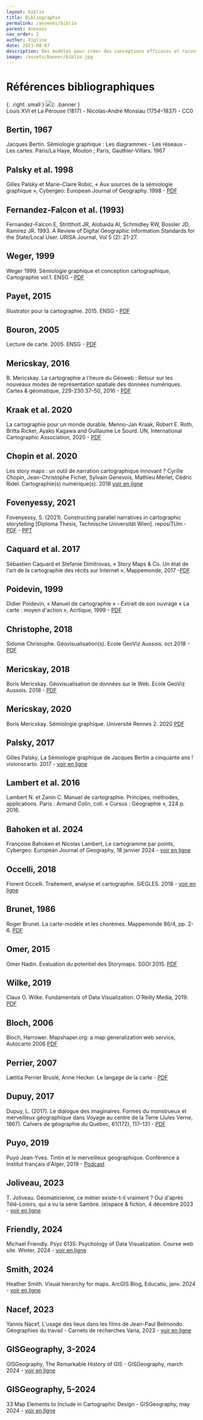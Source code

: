 ```yaml
---
layout: biblio
title: Bibliographie
permalink: /annexes/biblio
parent: Annexes
nav_order: 2
author: Viglino
date: 2023-08-07
description: Des modèles pour créer des conceptions efficaces et raconter des histoires avec des cartes.
image: /assets/banner/biblio.jpg
---
```

# Références bibliographiques

{: .right .small }
![](/Macarte-MI/assets/banner/biblio.jpg){: .banner }  
Louis XVI et La Pérouse (1817) - Nicolas-André Monsiau (1754–1837) - CC0

## Bertin, 1967
Jacques Bertin. Sémiologie graphique : Les diagrammes - Les réseaux - Les cartes. Paris/La Haye, Mouton ; Paris, Gauthier-Villars. 1967

## Palsky et al. 1998
Gilles Palsky et Marie-Claire Robic, « Aux sources de la sémiologie graphique », Cybergeo: European Journal of Geography. 1998 - [PDF](http://journals.openedition.org/cybergeo/554)

## Fernandez-Falcon et al. (1993)
Fernandez-Falcon E, Strittholt JR, Alobaida AI, Schmidley RW, Bossler JD, Ramirez JR. 1993. A Review of Digital Geographic Information Standards for the State/Local User. URISA Journal, Vol 5 (2): 21-27.

## Weger, 1999
Weger 1999. Sémiologie graphique et conception cartographique, Cartographie vol.1. ENSG - [PDF](http://cours-fad-public.ensg.eu/course/view.php?id=47)

## Payet, 2015
Illustrator pour la cartographie. 2015. ENSG - [PDF](http://cours-fad-public.ensg.eu/course/view.php?id=121)

## Bouron, 2005
Lecture de carte. 2005. ENSG - [PDF](http://cours-fad-public.ensg.eu/course/view.php?id=48)

## Mericskay, 2016
B. Mericskay. La cartographie a l'heure du Géoweb : Retour sur les nouveaux modes de représentation spatiale des données numériques. Cartes & géomatique, 229-230:37–50, 2016 - [PDF](http://lecfc.fr/new/articles/229-article-6.pdf)

## Kraak et al. 2020
La cartographie pour un monde durable. Menno-Jan Kraak, Robert E. Roth, Britta Ricker, Ayako Kagawa and Guillaume Le Sourd. UN, International Cartographic Association, 2020 - [PDF](https://digitallibrary.un.org/record/3898826)

## Chopin et al. 2020
Les story maps : un outil de narration cartographique innovant ?  Cyrille Chopin, Jean-Christophe Fichet, Sylvain Genevois, Mathieu Merlet, Cédric Ridel. Cartographie(s) numérique(s). 2018 [voir en ligne](https://cartonumerique.blogspot.com/2018/11/les-story-maps-un-outil-de-narration.html)

## Fovenyessy, 2021
Fovenyessy, S. (2021). Constructing parallel narratives in cartographic storytelling [Diploma Thesis, Technische Universität Wien]. reposiTUm - [PDF](https://cartographymaster.eu/wp-content/theses/2021_Fovenyessy_Thesis.pdf) - [PPT](https://cartographymaster.eu/wp-content/theses/2021_Fovenyessy_Presentation.pdf)

## Caquard et al. 2017
Sébastien Caquard et Stefanie Dimitrovas, « Story Maps & Co. Un état de l'art de la cartographie des récits sur Internet », Mappemonde, 2017 -[PDF](http://journals.openedition.org/mappemonde/3304)

## Poidevin, 1999
Didier Poidevin, « Manuel de cartographie » - Extrait de son ouvrage « La carte : moyen d'action », Acrtique, 1999 - [PDF](https://www.articque.com/manuel-de-cartographie/)

## Christophe, 2018
Sidonie Christophe. Géovisualisation(s). Ecole GeoViz Aussois. oct.2018 - [PDF](https://geoviz.sciencesconf.org/data/pages/2018_SChristophe_EcoleEte_Geoviz.pdf)

## Mericskay, 2018
Boris Mericskay. Géovisualisation de données sur le Web. Ecole GeoViz Aussois. 2018 - [PDF](https://sites-formations.univ-rennes2.fr/mastersigat/Cours/geoviz2018.pdf)

## Mericskay, 2020
Boris Mericskay. Sémiologie graphique. Université Rennes 2. 2020 [PDF](https://sites-formations.univ-rennes2.fr/mastersigat/Cours/CM_SemiologieGraphique_2020.pdf)

## Palsky, 2017
Gilles Palsky, La Sémiologie graphique de Jacques Bertin a cinquante ans ! visionscarto. 2017 - [voir en ligne](https://visionscarto.net/la-semiologie-graphique-a-50-ans)

## Lambert et al. 2016
Lambert N. et Zanin C. Manuel de cartographie. Principes, méthodes, applications. Paris : Armand Colin, coll. « Cursus : Géographie », 224 p. 2016.

## Bahoken et al. 2024
Françoise Bahoken et Nicolas Lambert, Le cartogramme par points, Cybergeo: European Journal of Geography, 18 janvier 2024 - [voir en ligne](https://doi.org/10.4000/cybergeo.40820)

## Occelli, 2018
Florent Occelli. Traitement, analyse et cartographie. SIEGLES. 2018 - [voir en ligne](https://www.sigles-sante-environnement.fr/cartographies/methodologie/)

## Brunet, 1986
Roger Brunet. La carte-modèle et les chorèmes. Mappemonde 86/4, pp. 2-6. [PDF](https://www.persee.fr/doc/mappe_0764-3470_1986_num_4_4_2334)

## Omer, 2015
Omer Nadin. Evaluation du potentiel des Storymaps. SGOI 2015. [PDF](https://ise.unige.ch/geomrapport/rapports/CCG2015-RapportDeStage-OmerNadin.pdf)

## Wilke, 2019
Claus O. Wilke. Fundamentals of Data Visualization. O'Reilly Media, 2019. [PDF](https://clauswilke.com/dataviz/)

## Bloch, 2006
Bloch, Harrower. Mapshaper.org: a map generalization web service, Autocarto  2006 [PDF](https://www.cartogis.org/docs/proceedings/2006/bloch_harrower.pdf)

## Perrier, 2007
Lætitia Perrier Bruslé, Anne Hecker. Le langage de la carte - [PDF](http://laeti.perrierbrusle.free.fr/U303_seance1.pdf)

## Dupuy, 2017
Dupuy, L. (2017). Le dialogue des imaginaires. Formes du monstrueux et merveilleux géographique dans Voyage au centre de la Terre (Jules Verne, 1867). Cahiers de géographie du Québec, 61(172), 117–131 - [PDF](https://doi.org/10.7202/1042718ar)

## Puyo, 2019
Puyo Jean-Yves. Tintin et le merveilleux geographique. Conférence à Institut français d'Alger, 2019 - [Podcast](https://www.culturetheque.com/Default/doc/SYRACUSE/9210)

## Joliveau, 2023
T. Joliveau. Géomaticienne, ce métier existe-t-il vraiment ? Oui d'après Télé-Loisirs, qui a vu la série Sambre. (e)space & fiction, 4 décembre 2023 - [voir en ligne](https://spacefiction.fr/2023/12/04/geomaticienne-ce-metier-existe-t-il-vraiment-oui-dapres-tele-loisirs-qui-a-vu-la-serie-sambre/)

## Friendly, 2024
Michael Friendly. Psyc 6135: Psychology of Data Visualization. Course web site. Winter, 2024 - [voir en ligne](https://friendly.github.io/6135/index.html)

## Smith, 2024
Heather Smith. Visual hierarchy for maps. ArcGIS Blog, Educatio, janv. 2024 - [voir en ligne](https://www.esri.com/arcgis-blog/products/arcgis-online/education/visual-hierarchy-for-maps/)

## Nacef, 2023
Yannis Nacef, L'usage des lieux dans les films de Jean-Paul Belmondo. Géographies du travail - Carnets de recherches Varia, 2023 - [voir en ligne](https://journals.openedition.org/cdg/9228)

## GISGeography, 3-2024
GISGeography, The Remarkable History of GIS -  GISGeography, march 2024 - [voir en ligne](https://gisgeography.com/history-of-gis/)

## GISGeography, 5-2024
33 Map Elements to Include in Cartographic Design -  GISGeography, may 2024 - [voir en ligne](https://gisgeography.com/map-elements-how-to-guide-map-making/)
